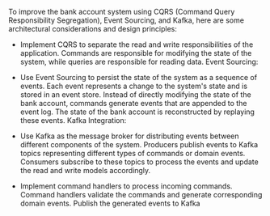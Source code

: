 




To improve the bank account system using CQRS (Command Query Responsibility Segregation), Event Sourcing, and Kafka, here are some architectural considerations and design principles:

- Implement CQRS to separate the read and write responsibilities of the application. Commands are responsible for modifying the state of the system, while queries are responsible for reading data.
Event Sourcing:

- Use Event Sourcing to persist the state of the system as a sequence of events. Each event represents a change to the system's state and is stored in an event store.
Instead of directly modifying the state of the bank account, commands generate events that are appended to the event log. The state of the bank account is reconstructed by replaying these events.
Kafka Integration:

- Use Kafka as the message broker for distributing events between different components of the system.
Producers publish events to Kafka topics representing different types of commands or domain events.
Consumers subscribe to these topics to process the events and update the read and write models accordingly.


- Implement command handlers to process incoming commands. Command handlers validate the commands and generate corresponding domain events.
Publish the generated events to Kafka
